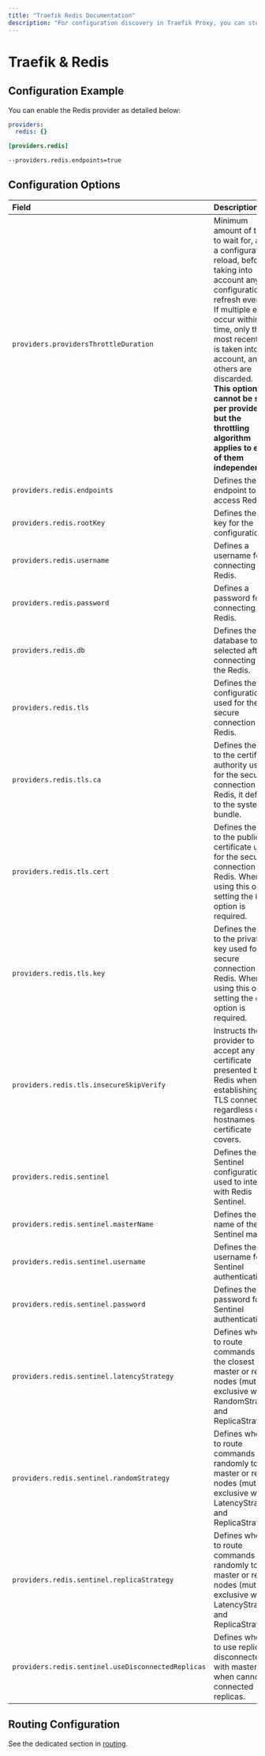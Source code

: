 ```yaml
---
title: "Traefik Redis Documentation"
description: "For configuration discovery in Traefik Proxy, you can store your configurations in Redis. Read the technical documentation."
---
```


# Traefik & Redis

## Configuration Example

You can enable the Redis provider as detailed below:

```yaml tab="File (YAML)"
providers:
  redis: {}
```

```toml tab="File (TOML)"
[providers.redis]
```

```bash tab="CLI"
--providers.redis.endpoints=true
```

## Configuration Options

| Field | Description                                               | Default              | Required |
|:------|:----------------------------------------------------------|:---------------------|:---------|
| `providers.providersThrottleDuration` | Minimum amount of time to wait for, after a configuration reload, before taking into account any new configuration refresh event.<br />If multiple events occur within this time, only the most recent one is taken into account, and all others are discarded.<br />**This option cannot be set per provider, but the throttling algorithm applies to each of them independently.** | 2s  | No |
| `providers.redis.endpoints` | Defines the endpoint to access Redis. |  `127.0.0.1:6379`     | Yes   |
| `providers.redis.rootKey` | Defines the root key for the configuration. |  `traefik`     | Yes   |
| `providers.redis.username` | Defines a username for connecting to Redis. |  ""    | No   |
| `providers.redis.password` | Defines a password for connecting to Redis. |  ""    | No   |
| `providers.redis.db` | Defines the database to be selected after connecting to the Redis. |  0    | No   |
| `providers.redis.tls` | Defines the TLS configuration used for the secure connection to Redis. |  N/A    | No   |
| `providers.redis.tls.ca` | Defines the path to the certificate authority used for the secure connection to Redis, it defaults to the system bundle.  |    | No   |
| `providers.redis.tls.cert` | Defines the path to the public certificate used for the secure connection to Redis. When using this option, setting the `key` option is required. |  N/A   | Yes   |
| `providers.redis.tls.key` | Defines the path to the private key used for the secure connection to Redis. When using this option, setting the `cert` option is required. |  N/A   | Yes   |
| `providers.redis.tls.insecureSkipVerify` | Instructs the provider to accept any certificate presented by Redis when establishing a TLS connection, regardless of the hostnames the certificate covers. | false   | No   |
| `providers.redis.sentinel` | Defines the Sentinel configuration used to interact with Redis Sentinel. | N/A   | No   |
| `providers.redis.sentinel.masterName` | Defines the name of the Sentinel master. |    | Yes   |
| `providers.redis.sentinel.username` | Defines the username for Sentinel authentication. |    | No   |
| `providers.redis.sentinel.password` | Defines the password for Sentinel authentication. |    | No   |
| `providers.redis.sentinel.latencyStrategy` | Defines whether to route commands to the closest master or replica nodes (mutually exclusive with RandomStrategy and ReplicaStrategy). | false   | No   |
| `providers.redis.sentinel.randomStrategy` | Defines whether to route commands randomly to master or replica nodes (mutually exclusive with LatencyStrategy and ReplicaStrategy). | false   | No   |
| `providers.redis.sentinel.replicaStrategy` | Defines whether to route commands randomly to master or replica nodes (mutually exclusive with LatencyStrategy and ReplicaStrategy). | false   | No   |
| `providers.redis.sentinel.useDisconnectedReplicas` | Defines whether to use replicas disconnected with master when cannot get connected replicas. | false   | false   |

## Routing Configuration

See the dedicated section in [routing](../../../../routing/providers/kv.md).
